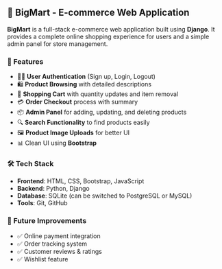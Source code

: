 ## 🛒 BigMart - E-commerce Web Application

**BigMart** is a full-stack e-commerce web application built using **Django**. It provides a complete online shopping experience for users and a simple admin panel for store management.

### 🔧 Features

- 🧑‍💻 **User Authentication** (Sign up, Login, Logout)
- 🛍️ **Product Browsing** with detailed descriptions
- 🛒 **Shopping Cart** with quantity updates and item removal
- 💳 **Order Checkout** process with summary
- 📦 **Admin Panel** for adding, updating, and deleting products
- 🔍 **Search Functionality** to find products easily
- 🖼️ **Product Image Uploads** for better UI
- 📊 Clean UI using **Bootstrap**

### 🛠️ Tech Stack

- **Frontend**: HTML, CSS, Bootstrap, JavaScript  
- **Backend**: Python, Django  
- **Database**: SQLite (can be switched to PostgreSQL or MySQL)  
- **Tools**: Git, GitHub

### 📌 Future Improvements

- ✅ Online payment integration  
- ✅ Order tracking system  
- ✅ Customer reviews & ratings  
- ✅ Wishlist feature

